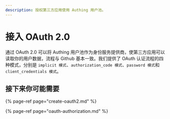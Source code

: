 ```yaml
---
description: 授权第三方应用使用 Authing 用户池。
---
```


# 接入 OAuth 2.0

通过 OAuth 2.0 可以将 Authing 用户池作为身份服务提供商，使第三方应用可以读取你的用户数据，流程与 Github 基本一致。我们提供了 OAuth 认证流程的四种模式，分别是 `implicit 模式`、`authorization_code 模式`、`password 模式`和 `client_credentials 模式`。

## 接下来你可能需要

{% page-ref page="create-oauth2.md" %}

{% page-ref page="oauth-authorization.md" %}

